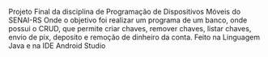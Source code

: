 Projeto Final da disciplina de Programação de Dispositivos Móveis do SENAI-RS
Onde o objetivo foi realizar um programa de um banco, onde possui o CRUD, que permite criar chaves, remover chaves, listar chaves, envio de pix, deposito e remoção de dinheiro da conta.
Feito na Linguagem Java e na IDE Android Studio
